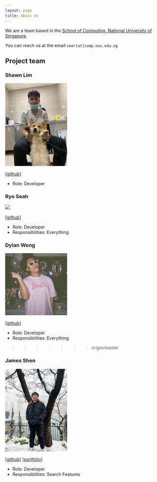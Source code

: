 ```yaml
---
layout: page
title: About Us
---
```


We are a team based in the [School of Computing, National University of Singapore](http://www.comp.nus.edu.sg).

You can reach us at the email `seer[at]comp.nus.edu.sg`

## Project team

### Shawn Lim

<img src="images/shawn.png" width="200px">

[[github](https://github.com/shawnnlimm)]

* Role: Developer

### Ryo Seah

<img src="images/ryo.png" width="200px">

[[github](http://github.com/Ryo-Seah)]

* Role: Developer
* Responsibilities: Everything

### Dylan Wong

<img src="images/dylan.png" width="200px">

[[github](http://github.com/thewongdylan)]

* Role: Developer
* Responsibilities: Everything
>>>>>>> origin/master

### James Shen

<img src="images/shamesjen.png" width="200px">

[[github](http://github.com/shamesjen)] [[portfolio](team/johndoe.md)]

* Role: Developer
* Responsibilities: Search Features
